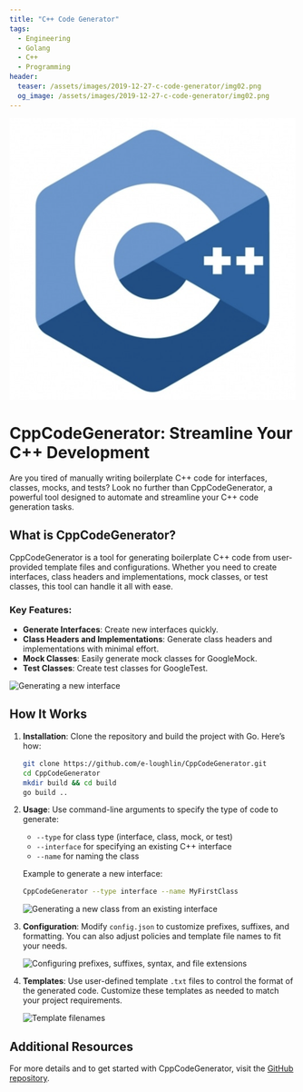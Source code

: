 ```yaml
---
title: "C++ Code Generator"
tags:
  - Engineering
  - Golang
  - C++
  - Programming
header:
  teaser: /assets/images/2019-12-27-c-code-generator/img02.png
  og_image: /assets/images/2019-12-27-c-code-generator/img02.png
---
```


<p align="center">
  <img src="/assets/images/2019-12-27-c-code-generator/img02.png" alt="Sudoku Solved with Brute Force">
</p>

# CppCodeGenerator: Streamline Your C++ Development

Are you tired of manually writing boilerplate C++ code for interfaces, classes, mocks, and tests? Look no further than CppCodeGenerator, a powerful tool designed to automate and streamline your C++ code generation tasks. 

## What is CppCodeGenerator?

CppCodeGenerator is a tool for generating boilerplate C++ code from user-provided template files and configurations. Whether you need to create interfaces, class headers and implementations, mock classes, or test classes, this tool can handle it all with ease.

### Key Features:
- **Generate Interfaces**: Create new interfaces quickly.
- **Class Headers and Implementations**: Generate class headers and implementations with minimal effort.
- **Mock Classes**: Easily generate mock classes for GoogleMock.
- **Test Classes**: Create test classes for GoogleTest.

![Generating a new interface](https://raw.githubusercontent.com/e-loughlin/CppCodeGenerator/master/documentation/readme_resources/01_new_interface.gif)

## How It Works

1. **Installation**:
   Clone the repository and build the project with Go. Here’s how:
   ```bash
   git clone https://github.com/e-loughlin/CppCodeGenerator.git
   cd CppCodeGenerator
   mkdir build && cd build
   go build ..
   ```

2. **Usage**:
   Use command-line arguments to specify the type of code to generate:
   - `--type` for class type (interface, class, mock, or test)
   - `--interface` for specifying an existing C++ interface
   - `--name` for naming the class

   Example to generate a new interface:
   ```bash
   CppCodeGenerator --type interface --name MyFirstClass
   ```

   ![Generating a new class from an existing interface](https://raw.githubusercontent.com/e-loughlin/CppCodeGenerator/master/documentation/readme_resources/04_new_class.gif)

3. **Configuration**:
   Modify `config.json` to customize prefixes, suffixes, and formatting. You can also adjust policies and template file names to fit your needs.

   ![Configuring prefixes, suffixes, syntax, and file extensions](https://raw.githubusercontent.com/e-loughlin/CppCodeGenerator/master/documentation/readme_resources/11_configurations_1.gif)

4. **Templates**:
   Use user-defined template `.txt` files to control the format of the generated code. Customize these templates as needed to match your project requirements.

   ![Template filenames](https://raw.githubusercontent.com/e-loughlin/CppCodeGenerator/master/documentation/readme_resources/12_template_filenames.GIF)

## Additional Resources

For more details and to get started with CppCodeGenerator, visit the [GitHub repository](https://github.com/e-loughlin/CppCodeGenerator).

